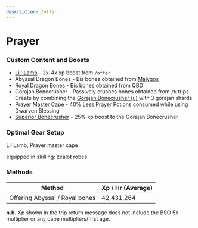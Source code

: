 ```yaml
---
description: /offer
---
```


# Prayer

### Custom Content and Boosts

* [Lil' Lamb](../custom-items/pets.md#miscellaneous-pets) - 2x-4x xp boost from `/offer`
* Abyssal Dragon Bones - Bis bones obtained from [Malygos](../bso-custom-killables/demi-bosses/malygos.md)
* Royal Dragon Bones - Bis bones obtained from [QBD](../bso-custom-killables/demi-bosses/queen-black-dragon.md)
* Gorajan Bonecrusher - Passively crushes bones obtained from `/k` trips. Create by combining the [Gorajan Bonecrusher (u)](dungeoneering-training/#starting-out) with 3 gorajan shards
* [Prayer Master Cape](../custom-items/equippables/#master-capes) - 40% Less Prayer Potions consumed while using Dwarven Blessing
* [Superior Bonecrusher](invention/#inventions) - 25% xp boost to the Gorajan Bonecrusher

### Optimal Gear Setup

Lil Lamb, Prayer master cape

equipped in skilling: zealot robes

### Methods

| Method                         | Xp / Hr (Average) |
| ------------------------------ | ----------------- |
| Offering Abyssal / Royal bones | 42,431,264        |

**n.b.** Xp shown in the trip return message does not include the BSO 5x multiplier or any cape multipliers/first age.
